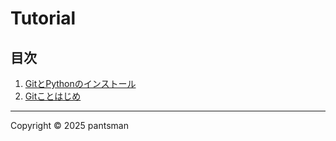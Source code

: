 # Tutorial

## 目次
1. [GitとPythonのインストール](install.md)
2. [Gitことはじめ](start_git.md)

---
Copyright © 2025 pantsman